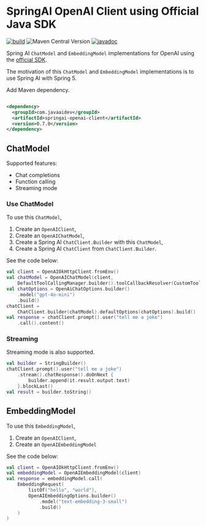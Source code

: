 # SpringAI OpenAI Client using Official Java SDK

[![build](https://github.com/JavaAIDev/springai-openai-client/actions/workflows/build.yaml/badge.svg)](https://github.com/JavaAIDev/springai-openai-client/actions/workflows/build.yaml)
![Maven Central Version](https://img.shields.io/maven-central/v/com.javaaidev/springai-openai-client)
[![javadoc](https://javadoc.io/badge2/com.javaaidev/springai-openai-client/javadoc.svg)](https://javadoc.io/doc/com.javaaidev/springai-openai-client)

Spring AI `ChatModel` and `EmbeddingModel` implementations for OpenAI using
the [official SDK](https://github.com/openai/openai-java).

The motivation of this `ChatModel` and `EmbeddingModel` implementations is to use Spring AI with
Spring 5.

Add Maven dependency.

```xml

<dependency>
  <groupId>com.javaaidev</groupId>
  <artifactId>springai-openai-client</artifactId>
  <version>0.7.0</version>
</dependency>
```

## ChatModel

Supported features:

- Chat completions
- Function calling
- Streaming mode

### Use ChatModel

To use this `ChatModel`,

1. Create an `OpenAIClient`,
2. Create an `OpenAIChatModel`,
3. Create a Spring AI `ChatClient.Builder` with this `ChatModel`,
4. Create a Spring AI `ChatClient` from `ChatClient.Builder`.

See the code below:

```kotlin
val client = OpenAIOkHttpClient.fromEnv()
val chatModel = OpenAIChatModel(client, 
    DefaultToolCallingManager.builder().toolCallbackResolver(CustomToolCallbackResolver()).build())
val chatOptions = OpenAiChatOptions.builder()
    .model("gpt-4o-mini")
    .build()
chatClient =
    ChatClient.builder(chatModel).defaultOptions(chatOptions).build()
val response = chatClient.prompt().user("tell me a joke")
    .call().content()
```

### Streaming

Streaming mode is also supported.

```kotlin
val builder = StringBuilder()
chatClient.prompt().user("tell me a joke")
    .stream().chatResponse().doOnNext {
        builder.append(it.result.output.text)
    }.blockLast()
val result = builder.toString()
```

## EmbeddingModel

To use this `EmbeddingModel`,

1. Create an `OpenAIClient`,
2. Create an `OpenAIEmbeddingModel`

See the code below:

```kotlin
val client = OpenAIOkHttpClient.fromEnv()
val embeddingModel = OpenAIEmbeddingModel(client)
val response = embeddingModel.call(
    EmbeddingRequest(
        listOf("hello", "world"),
        OpenAIEmbeddingOptions.builder()
            .model("text-embedding-3-small")
            .build()
    )
)
```
